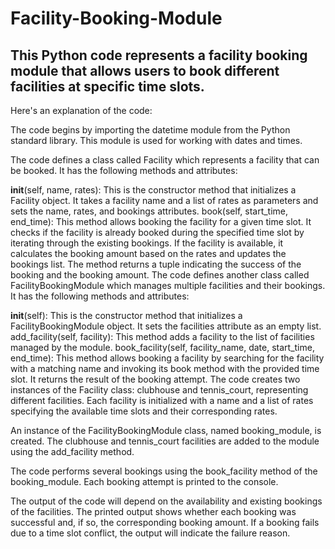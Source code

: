 # Facility-Booking-Module
## This Python code represents a facility booking module that allows users to book different facilities at specific time slots. 
 Here's an explanation of the code:

The code begins by importing the datetime module from the Python standard library. This module is used for working with dates and times.

The code defines a class called Facility which represents a facility that can be booked. It has the following methods and attributes:

__init__(self, name, rates): This is the constructor method that initializes a Facility object. It takes a facility name and a list of rates as parameters and sets the name, rates, and bookings attributes.
book(self, start_time, end_time): This method allows booking the facility for a given time slot. It checks if the facility is already booked during the specified time slot by iterating through the existing bookings. If the facility is available, it calculates the booking amount based on the rates and updates the bookings list. The method returns a tuple indicating the success of the booking and the booking amount.
The code defines another class called FacilityBookingModule which manages multiple facilities and their bookings. It has the following methods and attributes:

__init__(self): This is the constructor method that initializes a FacilityBookingModule object. It sets the facilities attribute as an empty list.
add_facility(self, facility): This method adds a facility to the list of facilities managed by the module.
book_facility(self, facility_name, date, start_time, end_time): This method allows booking a facility by searching for the facility with a matching name and invoking its book method with the provided time slot. It returns the result of the booking attempt.
The code creates two instances of the Facility class: clubhouse and tennis_court, representing different facilities. Each facility is initialized with a name and a list of rates specifying the available time slots and their corresponding rates.

An instance of the FacilityBookingModule class, named booking_module, is created. The clubhouse and tennis_court facilities are added to the module using the add_facility method.

The code performs several bookings using the book_facility method of the booking_module. Each booking attempt is printed to the console.

The output of the code will depend on the availability and existing bookings of the facilities. The printed output shows whether each booking was successful and, if so, the corresponding booking amount. If a booking fails due to a time slot conflict, the output will indicate the failure reason.

